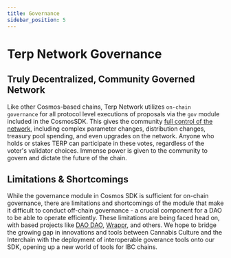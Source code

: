```yaml
---
title: Governance
sidebar_position: 5
---
```


# Terp Network Governance


## Truly Decentralized, Community Governed Network 

Like other Cosmos-based chains, Terp Network utilizes `on-chain governance` for all protocol level executions of proposals via the `gov` module included in the CosmosSDK. This gives the community [full control of the network](./parameters), including complex parameter changes, distribution changes, treasury pool spending, and even upgrades on the network. Anyone who holds or stakes TERP can participate in these votes, regardless of the voter's validator choices. Immense power is given to the community to govern and dictate the future of the chain. 

## Limitations & Shortcomings
While the governance module in Cosmos SDK is sufficient for on-chain governance, there are limitations and shortcomings of the module that make it difficult to conduct off-chain governance - a crucial component for a DAO to be able to operate efficiently. These limitations are being faced head on, with based projects like [DAO DAO](https://daodao.zone), [Wrappr](https://wrappr.wtf), and others.  We hope to bridge the growing gap in innovations and tools between Cannabis Culture and the Interchain with the deployment of interoperable goverance tools onto our SDK, opening up a new world of tools for IBC chains.